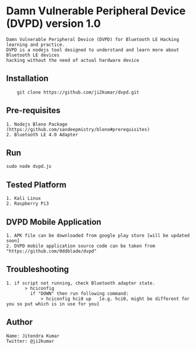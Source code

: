 # Damn Vulnerable Peripheral Device (DVPD) version 1.0

	Damn Vulnerable Peripheral Device (DVPD) for Bluetooth LE Hacking learning and practice.
	DVPD is a nodejs tool designed to understand and learn more about Bluetooth LE devices 
	hacking without the need of actual hardware device


## Installation

        git clone https://github.com/ji2kumar/dvpd.git

## Pre-requisites

	1. Nodejs Bleno Package (https://github.com/sandeepmistry/bleno#prerequisites)
	2. Bluetooth LE 4.0 Adapter

## Run

	sudo node dvpd.js

## Tested Platform

	1. Kali Linux
	2. Raspberry Pi3

## DVPD Mobile Application

	1. APK file can be downloaded from google play store [will be updated soon]
	2. DVPD mobile application source code can be taken from "https://github.com/0ddblade/dvpd"


## Troubleshooting

	1. if script not running, check Bluetooth adapter state.
	       > hciconfig
	         if "DOWN" then run following command:
	             > hciconfig hci0 up   [e.g. hci0, might be different for you so put which is in use for you]

## Author

	Name: Jitendra Kumar
	Twitter: @ji2kumar

